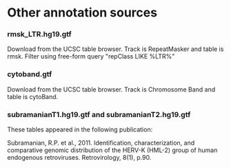 # Other annotation sources

### rmsk\_LTR.hg19.gtf
Download from the UCSC table browser. Track is RepeatMasker and table is rmsk. Filter
using free-form query "repClass LIKE %LTR%"

### cytoband.gtf
Download from the UCSC table browser. Track is Chromosome Band and table is cytoBand.

### subramanianT1.hg19.gtf and subramanianT2.hg19.gtf
These tables appeared in the following publication:

Subramanian, R.P. et al., 2011. Identification, characterization, and comparative genomic
distribution of the HERV-K (HML-2) group of human endogenous retroviruses.
Retrovirology, 8(1), p.90.
